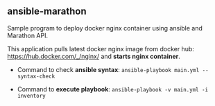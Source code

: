 ## ansible-marathon
Sample program to deploy docker nginx container using ansible and Marathon API.

This application pulls latest docker nginx image from docker hub: <https://hub.docker.com/_/nginx/> and **starts nginx container**.

- Command to check **ansible syntax**:  ``ansible-playbook main.yml --syntax-check``

- Command to **execute playbook**:  ``ansible-playbook -v main.yml -i inventory``
